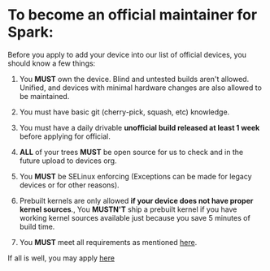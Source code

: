 # To become an official maintainer for Spark:

Before you apply to add your device into our list of official devices, you should know a few things:

1. You **MUST** own the device. Blind and untested builds aren't allowed. Unified, and devices with minimal hardware changes are also allowed to be maintained.

2. You must have basic git (cherry-pick, squash, etc) knowledge.

3. You must have a daily drivable **unofficial build released at least 1 week** before applying for official.

4. **ALL** of your trees **MUST** be open source for us to check and in the future upload to devices org.

5. You **MUST** be SELinux enforcing (Exceptions can be made for legacy devices or for other reasons).

6.  Prebuilt kernels are only allowed **if your device does not have proper kernel sources**., You **MUSTN'T** ship a prebuilt kernel if you have working kernel sources available just because you save 5 minutes of build time.

7. You **MUST** meet all requirements as mentioned [here](requirements.md).

If all is well, you may apply [here](https://github.com/Spark-Rom/official_devices/issues/new/choose)
